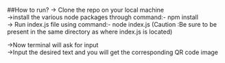   ##How to run?
  -> Clone the repo on your local machine<br/>
  ->install the various node packages through command:-  npm install<br/>
  -> Run index.js file using command:-  node index.js (Caution :Be sure to be present in the same directory as where index.js is located)<br/>
  
  ->Now terminal will ask for input<br/>
  ->Input the desired text and you will get the corresponding QR code image <br/>
  
